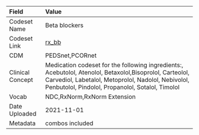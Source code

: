 |Field            |Value                                                                                                                                                                                                              |
|:----------------|:------------------------------------------------------------------------------------------------------------------------------------------------------------------------------------------------------------------|
|Codeset Name     |Beta blockers                                                                                                                                                                                                      |
|Codeset Link     |[rx_bb](https://github.com/PEDSnet/Variable-Dictionary/blob/main/drug/rx_bb.csv)                                                                                                                                   |
|CDM              |PEDSnet,PCORnet                                                                                                                                                                                                    |
|Clinical Concept |Medication codeset for the following ingredients:, Acebutolol, Atenolol, Betaxolol,Bisoprolol, Carteolol, Carvediol, Labetalol, Metoprolol, Nadolol, Nebivolol, Penbutolol, Pindolol, Propanolol, Sotalol, Timolol |
|Vocab            |NDC,RxNorm,RxNorm Extension                                                                                                                                                                                        |
|Date Uploaded    |2021-11-01                                                                                                                                                                                                         |
|Metadata         |combos included                                                                                                                                                                                                    |
